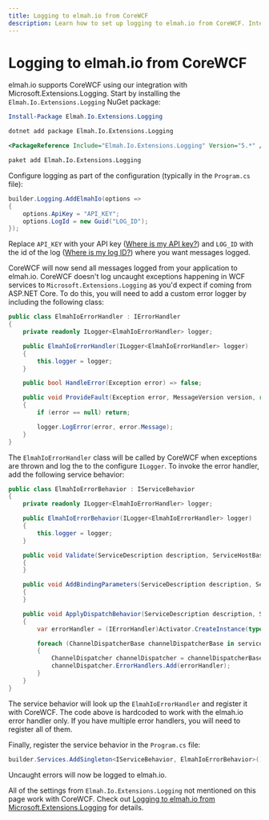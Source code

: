 ```yaml
---
title: Logging to elmah.io from CoreWCF
description: Learn how to set up logging to elmah.io from CoreWCF. Integrating cloud-logging from CoreWCF is easy with the Microsoft.Extensions.Logging integration.
---
```


# Logging to elmah.io from CoreWCF

elmah.io supports CoreWCF using our integration with Microsoft.Extensions.Logging. Start by installing the `Elmah.Io.Extensions.Logging` NuGet package:

```powershell fct_label="Package Manager"
Install-Package Elmah.Io.Extensions.Logging
```
```cmd fct_label=".NET CLI"
dotnet add package Elmah.Io.Extensions.Logging
```
```xml fct_label="PackageReference"
<PackageReference Include="Elmah.Io.Extensions.Logging" Version="5.*" />
```
```xml fct_label="Paket CLI"
paket add Elmah.Io.Extensions.Logging
```

Configure logging as part of the configuration (typically in the `Program.cs` file):

```csharp
builder.Logging.AddElmahIo(options =>
{
    options.ApiKey = "API_KEY";
    options.LogId = new Guid("LOG_ID");
});
```

Replace `API_KEY` with your API key ([Where is my API key?](where-is-my-api-key.md)) and `LOG_ID` with the id of the log ([Where is my log ID?](where-is-my-log-id.md)) where you want messages logged.

CoreWCF will now send all messages logged from your application to elmah.io. CoreWCF doesn't log uncaught exceptions happening in WCF services to `Microsoft.Extensions.Logging` as you'd expect if coming from ASP.NET Core. To do this, you will need to add a custom error logger by including the following class:

```csharp
public class ElmahIoErrorHandler : IErrorHandler
{
    private readonly ILogger<ElmahIoErrorHandler> logger;

    public ElmahIoErrorHandler(ILogger<ElmahIoErrorHandler> logger)
    {
        this.logger = logger;
    }

    public bool HandleError(Exception error) => false;

    public void ProvideFault(Exception error, MessageVersion version, ref Message fault)
    {
        if (error == null) return;

        logger.LogError(error, error.Message);
    }
}
```

The `ElmahIoErrorHandler` class will be called by CoreWCF when exceptions are thrown and log the to the configure `ILogger`. To invoke the error handler, add the following service behavior:

```csharp
public class ElmahIoErrorBehavior : IServiceBehavior
{
    private readonly ILogger<ElmahIoErrorHandler> logger;

    public ElmahIoErrorBehavior(ILogger<ElmahIoErrorHandler> logger)
    {
        this.logger = logger;
    }

    public void Validate(ServiceDescription description, ServiceHostBase serviceHostBase)
    {
    }

    public void AddBindingParameters(ServiceDescription description, ServiceHostBase serviceHostBase, System.Collections.ObjectModel.Collection<ServiceEndpoint> endpoints, BindingParameterCollection parameters)
    {
    }

    public void ApplyDispatchBehavior(ServiceDescription description, ServiceHostBase serviceHostBase)
    {
        var errorHandler = (IErrorHandler)Activator.CreateInstance(typeof(ElmahIoErrorHandler), logger);

        foreach (ChannelDispatcherBase channelDispatcherBase in serviceHostBase.ChannelDispatchers)
        {
            ChannelDispatcher channelDispatcher = channelDispatcherBase as ChannelDispatcher;
            channelDispatcher.ErrorHandlers.Add(errorHandler);
        }
    }
}
```

The service behavior will look up the `ElmahIoErrorHandler` and register it with CoreWCF. The code above is hardcoded to work with the elmah.io error handler only. If you have multiple error handlers, you will need to register all of them.

Finally, register the service behavior in the `Program.cs` file:

```csharp
builder.Services.AddSingleton<IServiceBehavior, ElmahIoErrorBehavior>();
```

Uncaught errors will now be logged to elmah.io.

All of the settings from `Elmah.Io.Extensions.Logging` not mentioned on this page work with CoreWCF. Check out [Logging to elmah.io from Microsoft.Extensions.Logging](logging-to-elmah-io-from-microsoft-extensions-logging.md) for details.